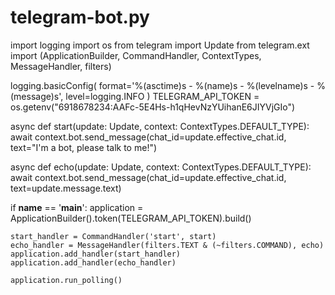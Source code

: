 # telegram-bot.py
import logging
import os
from telegram import Update
from telegram.ext import (ApplicationBuilder, CommandHandler, ContextTypes,
                          MessageHandler, filters)

logging.basicConfig(
    format='%(asctime)s - %(name)s - %(levelname)s - %(message)s',
    level=logging.INFO
)
TELEGRAM_API_TOKEN = os.getenv("6918678234:AAFc-5E4Hs-h1qHevNzYUihanE6JIYVjGIo")

async def start(update: Update, context: ContextTypes.DEFAULT_TYPE):
    await context.bot.send_message(chat_id=update.effective_chat.id, text="I'm a bot, please talk to me!")

async def echo(update: Update, context: ContextTypes.DEFAULT_TYPE):
    await context.bot.send_message(chat_id=update.effective_chat.id, text=update.message.text)

if __name__ == '__main__':
    application = ApplicationBuilder().token(TELEGRAM_API_TOKEN).build()

    start_handler = CommandHandler('start', start)
    echo_handler = MessageHandler(filters.TEXT & (~filters.COMMAND), echo)
    application.add_handler(start_handler)
    application.add_handler(echo_handler)

    application.run_polling()
